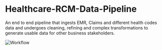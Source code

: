 # Healthcare-RCM-Data-Pipeline
An end to end pipeline that ingests EMR, Claims and different health codes data and undergoes cleaning, refining and complex transformations to generate usable data for other business stakeholders. 



![Workflow](https://github.com/user-attachments/assets/31f4a647-1302-4c57-9fc0-d1fe9709fa50)

